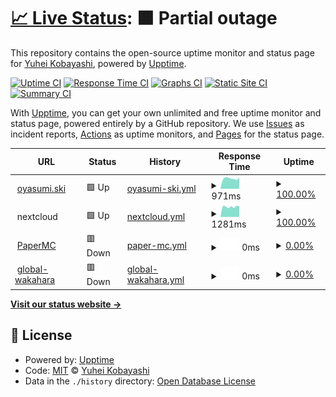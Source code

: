 # [📈 Live Status](https://status.noko1024.net): <!--live status--> **🟧 Partial outage**

This repository contains the open-source uptime monitor and status page for [Yuhei Kobayashi](https://www.noko1024.net), powered by [Upptime](https://github.com/upptime/upptime).

[![Uptime CI](https://github.com/noko1024/upptime/workflows/Uptime%20CI/badge.svg)](https://github.com/noko1024/upptime/actions?query=workflow%3A%22Uptime+CI%22)
[![Response Time CI](https://github.com/noko1024/upptime/workflows/Response%20Time%20CI/badge.svg)](https://github.com/noko1024/upptime/actions?query=workflow%3A%22Response+Time+CI%22)
[![Graphs CI](https://github.com/noko1024/upptime/workflows/Graphs%20CI/badge.svg)](https://github.com/noko1024/upptime/actions?query=workflow%3A%22Graphs+CI%22)
[![Static Site CI](https://github.com/noko1024/upptime/workflows/Static%20Site%20CI/badge.svg)](https://github.com/noko1024/upptime/actions?query=workflow%3A%22Static+Site+CI%22)
[![Summary CI](https://github.com/noko1024/upptime/workflows/Summary%20CI/badge.svg)](https://github.com/noko1024/upptime/actions?query=workflow%3A%22Summary+CI%22)

With [Upptime](https://upptime.js.org), you can get your own unlimited and free uptime monitor and status page, powered entirely by a GitHub repository. We use [Issues](https://github.com/noko1024/upptime/issues) as incident reports, [Actions](https://github.com/noko1024/upptime/actions) as uptime monitors, and [Pages](https://status.noko1024.net) for the status page.

<!--start: status pages-->
<!-- This summary is generated by Upptime (https://github.com/upptime/upptime) -->
<!-- Do not edit this manually, your changes will be overwritten -->
<!-- prettier-ignore -->
| URL | Status | History | Response Time | Uptime |
| --- | ------ | ------- | ------------- | ------ |
| <img alt="" src="https://icons.duckduckgo.com/ip3/oyasumi.ski.ico" height="13"> [oyasumi.ski](https://oyasumi.ski) | 🟩 Up | [oyasumi-ski.yml](https://github.com/noko1024/upptime/commits/HEAD/history/oyasumi-ski.yml) | <details><summary><img alt="Response time graph" src="./graphs/oyasumi-ski/response-time-week.png" height="20"> 971ms</summary><br><a href="https://status.noko1024.net/history/oyasumi-ski"><img alt="Response time 993" src="https://img.shields.io/endpoint?url=https%3A%2F%2Fraw.githubusercontent.com%2Fnoko1024%2Fupptime%2FHEAD%2Fapi%2Foyasumi-ski%2Fresponse-time.json"></a><br><a href="https://status.noko1024.net/history/oyasumi-ski"><img alt="24-hour response time 1068" src="https://img.shields.io/endpoint?url=https%3A%2F%2Fraw.githubusercontent.com%2Fnoko1024%2Fupptime%2FHEAD%2Fapi%2Foyasumi-ski%2Fresponse-time-day.json"></a><br><a href="https://status.noko1024.net/history/oyasumi-ski"><img alt="7-day response time 971" src="https://img.shields.io/endpoint?url=https%3A%2F%2Fraw.githubusercontent.com%2Fnoko1024%2Fupptime%2FHEAD%2Fapi%2Foyasumi-ski%2Fresponse-time-week.json"></a><br><a href="https://status.noko1024.net/history/oyasumi-ski"><img alt="30-day response time 943" src="https://img.shields.io/endpoint?url=https%3A%2F%2Fraw.githubusercontent.com%2Fnoko1024%2Fupptime%2FHEAD%2Fapi%2Foyasumi-ski%2Fresponse-time-month.json"></a><br><a href="https://status.noko1024.net/history/oyasumi-ski"><img alt="1-year response time 993" src="https://img.shields.io/endpoint?url=https%3A%2F%2Fraw.githubusercontent.com%2Fnoko1024%2Fupptime%2FHEAD%2Fapi%2Foyasumi-ski%2Fresponse-time-year.json"></a></details> | <details><summary><a href="https://status.noko1024.net/history/oyasumi-ski">100.00%</a></summary><a href="https://status.noko1024.net/history/oyasumi-ski"><img alt="All-time uptime 99.59%" src="https://img.shields.io/endpoint?url=https%3A%2F%2Fraw.githubusercontent.com%2Fnoko1024%2Fupptime%2FHEAD%2Fapi%2Foyasumi-ski%2Fuptime.json"></a><br><a href="https://status.noko1024.net/history/oyasumi-ski"><img alt="24-hour uptime 100.00%" src="https://img.shields.io/endpoint?url=https%3A%2F%2Fraw.githubusercontent.com%2Fnoko1024%2Fupptime%2FHEAD%2Fapi%2Foyasumi-ski%2Fuptime-day.json"></a><br><a href="https://status.noko1024.net/history/oyasumi-ski"><img alt="7-day uptime 100.00%" src="https://img.shields.io/endpoint?url=https%3A%2F%2Fraw.githubusercontent.com%2Fnoko1024%2Fupptime%2FHEAD%2Fapi%2Foyasumi-ski%2Fuptime-week.json"></a><br><a href="https://status.noko1024.net/history/oyasumi-ski"><img alt="30-day uptime 100.00%" src="https://img.shields.io/endpoint?url=https%3A%2F%2Fraw.githubusercontent.com%2Fnoko1024%2Fupptime%2FHEAD%2Fapi%2Foyasumi-ski%2Fuptime-month.json"></a><br><a href="https://status.noko1024.net/history/oyasumi-ski"><img alt="1-year uptime 99.59%" src="https://img.shields.io/endpoint?url=https%3A%2F%2Fraw.githubusercontent.com%2Fnoko1024%2Fupptime%2FHEAD%2Fapi%2Foyasumi-ski%2Fuptime-year.json"></a></details>
| <img alt="" src="https://icons.duckduckgo.com/ip3/null.ico" height="13"> nextcloud | 🟩 Up | [nextcloud.yml](https://github.com/noko1024/upptime/commits/HEAD/history/nextcloud.yml) | <details><summary><img alt="Response time graph" src="./graphs/nextcloud/response-time-week.png" height="20"> 1281ms</summary><br><a href="https://status.noko1024.net/history/nextcloud"><img alt="Response time 1265" src="https://img.shields.io/endpoint?url=https%3A%2F%2Fraw.githubusercontent.com%2Fnoko1024%2Fupptime%2FHEAD%2Fapi%2Fnextcloud%2Fresponse-time.json"></a><br><a href="https://status.noko1024.net/history/nextcloud"><img alt="24-hour response time 1324" src="https://img.shields.io/endpoint?url=https%3A%2F%2Fraw.githubusercontent.com%2Fnoko1024%2Fupptime%2FHEAD%2Fapi%2Fnextcloud%2Fresponse-time-day.json"></a><br><a href="https://status.noko1024.net/history/nextcloud"><img alt="7-day response time 1281" src="https://img.shields.io/endpoint?url=https%3A%2F%2Fraw.githubusercontent.com%2Fnoko1024%2Fupptime%2FHEAD%2Fapi%2Fnextcloud%2Fresponse-time-week.json"></a><br><a href="https://status.noko1024.net/history/nextcloud"><img alt="30-day response time 1255" src="https://img.shields.io/endpoint?url=https%3A%2F%2Fraw.githubusercontent.com%2Fnoko1024%2Fupptime%2FHEAD%2Fapi%2Fnextcloud%2Fresponse-time-month.json"></a><br><a href="https://status.noko1024.net/history/nextcloud"><img alt="1-year response time 1265" src="https://img.shields.io/endpoint?url=https%3A%2F%2Fraw.githubusercontent.com%2Fnoko1024%2Fupptime%2FHEAD%2Fapi%2Fnextcloud%2Fresponse-time-year.json"></a></details> | <details><summary><a href="https://status.noko1024.net/history/nextcloud">100.00%</a></summary><a href="https://status.noko1024.net/history/nextcloud"><img alt="All-time uptime 99.36%" src="https://img.shields.io/endpoint?url=https%3A%2F%2Fraw.githubusercontent.com%2Fnoko1024%2Fupptime%2FHEAD%2Fapi%2Fnextcloud%2Fuptime.json"></a><br><a href="https://status.noko1024.net/history/nextcloud"><img alt="24-hour uptime 100.00%" src="https://img.shields.io/endpoint?url=https%3A%2F%2Fraw.githubusercontent.com%2Fnoko1024%2Fupptime%2FHEAD%2Fapi%2Fnextcloud%2Fuptime-day.json"></a><br><a href="https://status.noko1024.net/history/nextcloud"><img alt="7-day uptime 100.00%" src="https://img.shields.io/endpoint?url=https%3A%2F%2Fraw.githubusercontent.com%2Fnoko1024%2Fupptime%2FHEAD%2Fapi%2Fnextcloud%2Fuptime-week.json"></a><br><a href="https://status.noko1024.net/history/nextcloud"><img alt="30-day uptime 100.00%" src="https://img.shields.io/endpoint?url=https%3A%2F%2Fraw.githubusercontent.com%2Fnoko1024%2Fupptime%2FHEAD%2Fapi%2Fnextcloud%2Fuptime-month.json"></a><br><a href="https://status.noko1024.net/history/nextcloud"><img alt="1-year uptime 99.36%" src="https://img.shields.io/endpoint?url=https%3A%2F%2Fraw.githubusercontent.com%2Fnoko1024%2Fupptime%2FHEAD%2Fapi%2Fnextcloud%2Fuptime-year.json"></a></details>
| <img alt="" src="https://icons.duckduckgo.com/ip3/null.ico" height="13"> [PaperMC](mc.noko1024.net) | 🟥 Down | [paper-mc.yml](https://github.com/noko1024/upptime/commits/HEAD/history/paper-mc.yml) | <details><summary><img alt="Response time graph" src="./graphs/paper-mc/response-time-week.png" height="20"> 0ms</summary><br><a href="https://status.noko1024.net/history/paper-mc"><img alt="Response time 183" src="https://img.shields.io/endpoint?url=https%3A%2F%2Fraw.githubusercontent.com%2Fnoko1024%2Fupptime%2FHEAD%2Fapi%2Fpaper-mc%2Fresponse-time.json"></a><br><a href="https://status.noko1024.net/history/paper-mc"><img alt="24-hour response time 0" src="https://img.shields.io/endpoint?url=https%3A%2F%2Fraw.githubusercontent.com%2Fnoko1024%2Fupptime%2FHEAD%2Fapi%2Fpaper-mc%2Fresponse-time-day.json"></a><br><a href="https://status.noko1024.net/history/paper-mc"><img alt="7-day response time 0" src="https://img.shields.io/endpoint?url=https%3A%2F%2Fraw.githubusercontent.com%2Fnoko1024%2Fupptime%2FHEAD%2Fapi%2Fpaper-mc%2Fresponse-time-week.json"></a><br><a href="https://status.noko1024.net/history/paper-mc"><img alt="30-day response time 0" src="https://img.shields.io/endpoint?url=https%3A%2F%2Fraw.githubusercontent.com%2Fnoko1024%2Fupptime%2FHEAD%2Fapi%2Fpaper-mc%2Fresponse-time-month.json"></a><br><a href="https://status.noko1024.net/history/paper-mc"><img alt="1-year response time 183" src="https://img.shields.io/endpoint?url=https%3A%2F%2Fraw.githubusercontent.com%2Fnoko1024%2Fupptime%2FHEAD%2Fapi%2Fpaper-mc%2Fresponse-time-year.json"></a></details> | <details><summary><a href="https://status.noko1024.net/history/paper-mc">0.00%</a></summary><a href="https://status.noko1024.net/history/paper-mc"><img alt="All-time uptime 73.19%" src="https://img.shields.io/endpoint?url=https%3A%2F%2Fraw.githubusercontent.com%2Fnoko1024%2Fupptime%2FHEAD%2Fapi%2Fpaper-mc%2Fuptime.json"></a><br><a href="https://status.noko1024.net/history/paper-mc"><img alt="24-hour uptime 0.00%" src="https://img.shields.io/endpoint?url=https%3A%2F%2Fraw.githubusercontent.com%2Fnoko1024%2Fupptime%2FHEAD%2Fapi%2Fpaper-mc%2Fuptime-day.json"></a><br><a href="https://status.noko1024.net/history/paper-mc"><img alt="7-day uptime 0.00%" src="https://img.shields.io/endpoint?url=https%3A%2F%2Fraw.githubusercontent.com%2Fnoko1024%2Fupptime%2FHEAD%2Fapi%2Fpaper-mc%2Fuptime-week.json"></a><br><a href="https://status.noko1024.net/history/paper-mc"><img alt="30-day uptime 1.38%" src="https://img.shields.io/endpoint?url=https%3A%2F%2Fraw.githubusercontent.com%2Fnoko1024%2Fupptime%2FHEAD%2Fapi%2Fpaper-mc%2Fuptime-month.json"></a><br><a href="https://status.noko1024.net/history/paper-mc"><img alt="1-year uptime 73.19%" src="https://img.shields.io/endpoint?url=https%3A%2F%2Fraw.githubusercontent.com%2Fnoko1024%2Fupptime%2FHEAD%2Fapi%2Fpaper-mc%2Fuptime-year.json"></a></details>
| <img alt="" src="https://icons.duckduckgo.com/ip3/wp.global-wakahara.com.ico" height="13"> [global-wakahara](https://wp.global-wakahara.com) | 🟥 Down | [global-wakahara.yml](https://github.com/noko1024/upptime/commits/HEAD/history/global-wakahara.yml) | <details><summary><img alt="Response time graph" src="./graphs/global-wakahara/response-time-week.png" height="20"> 0ms</summary><br><a href="https://status.noko1024.net/history/global-wakahara"><img alt="Response time 1356" src="https://img.shields.io/endpoint?url=https%3A%2F%2Fraw.githubusercontent.com%2Fnoko1024%2Fupptime%2FHEAD%2Fapi%2Fglobal-wakahara%2Fresponse-time.json"></a><br><a href="https://status.noko1024.net/history/global-wakahara"><img alt="24-hour response time 0" src="https://img.shields.io/endpoint?url=https%3A%2F%2Fraw.githubusercontent.com%2Fnoko1024%2Fupptime%2FHEAD%2Fapi%2Fglobal-wakahara%2Fresponse-time-day.json"></a><br><a href="https://status.noko1024.net/history/global-wakahara"><img alt="7-day response time 0" src="https://img.shields.io/endpoint?url=https%3A%2F%2Fraw.githubusercontent.com%2Fnoko1024%2Fupptime%2FHEAD%2Fapi%2Fglobal-wakahara%2Fresponse-time-week.json"></a><br><a href="https://status.noko1024.net/history/global-wakahara"><img alt="30-day response time 0" src="https://img.shields.io/endpoint?url=https%3A%2F%2Fraw.githubusercontent.com%2Fnoko1024%2Fupptime%2FHEAD%2Fapi%2Fglobal-wakahara%2Fresponse-time-month.json"></a><br><a href="https://status.noko1024.net/history/global-wakahara"><img alt="1-year response time 1356" src="https://img.shields.io/endpoint?url=https%3A%2F%2Fraw.githubusercontent.com%2Fnoko1024%2Fupptime%2FHEAD%2Fapi%2Fglobal-wakahara%2Fresponse-time-year.json"></a></details> | <details><summary><a href="https://status.noko1024.net/history/global-wakahara">0.00%</a></summary><a href="https://status.noko1024.net/history/global-wakahara"><img alt="All-time uptime 58.20%" src="https://img.shields.io/endpoint?url=https%3A%2F%2Fraw.githubusercontent.com%2Fnoko1024%2Fupptime%2FHEAD%2Fapi%2Fglobal-wakahara%2Fuptime.json"></a><br><a href="https://status.noko1024.net/history/global-wakahara"><img alt="24-hour uptime 0.00%" src="https://img.shields.io/endpoint?url=https%3A%2F%2Fraw.githubusercontent.com%2Fnoko1024%2Fupptime%2FHEAD%2Fapi%2Fglobal-wakahara%2Fuptime-day.json"></a><br><a href="https://status.noko1024.net/history/global-wakahara"><img alt="7-day uptime 0.00%" src="https://img.shields.io/endpoint?url=https%3A%2F%2Fraw.githubusercontent.com%2Fnoko1024%2Fupptime%2FHEAD%2Fapi%2Fglobal-wakahara%2Fuptime-week.json"></a><br><a href="https://status.noko1024.net/history/global-wakahara"><img alt="30-day uptime 1.38%" src="https://img.shields.io/endpoint?url=https%3A%2F%2Fraw.githubusercontent.com%2Fnoko1024%2Fupptime%2FHEAD%2Fapi%2Fglobal-wakahara%2Fuptime-month.json"></a><br><a href="https://status.noko1024.net/history/global-wakahara"><img alt="1-year uptime 58.20%" src="https://img.shields.io/endpoint?url=https%3A%2F%2Fraw.githubusercontent.com%2Fnoko1024%2Fupptime%2FHEAD%2Fapi%2Fglobal-wakahara%2Fuptime-year.json"></a></details>

<!--end: status pages-->

[**Visit our status website →**](https://status.noko1024.net)

## 📄 License

- Powered by: [Upptime](https://github.com/upptime/upptime)
- Code: [MIT](./LICENSE) © [Yuhei Kobayashi](https://www.noko1024.net)
- Data in the `./history` directory: [Open Database License](https://opendatacommons.org/licenses/odbl/1-0/)
